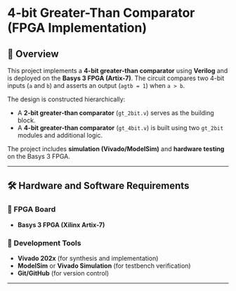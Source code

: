 # 4-bit Greater-Than Comparator (FPGA Implementation)

## 🔹 Overview
This project implements a **4-bit greater-than comparator** using **Verilog** and is deployed on the **Basys 3 FPGA (Artix-7)**. The circuit compares two 4-bit inputs (`a` and `b`) and asserts an output (`agtb = 1`) when `a > b`. 

The design is constructed hierarchically:
- A **2-bit greater-than comparator** (`gt_2bit.v`) serves as the building block.
- A **4-bit greater-than comparator** (`gt_4bit.v`) is built using two `gt_2bit` modules and additional logic.

The project includes **simulation (Vivado/ModelSim)** and **hardware testing** on the Basys 3 FPGA.

---

## 🛠️ Hardware and Software Requirements
### **🔹 FPGA Board**
- **Basys 3 FPGA (Xilinx Artix-7)**

### **🔹 Development Tools**
- **Vivado 202x** (for synthesis and implementation)
- **ModelSim** or **Vivado Simulation** (for testbench verification)
- **Git/GitHub** (for version control)

---

